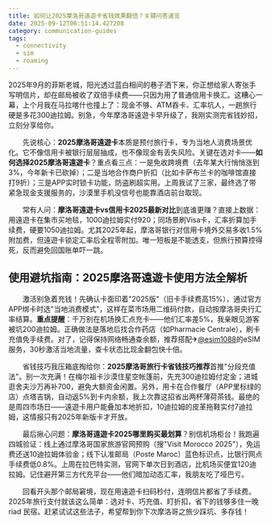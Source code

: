 ```yaml
---
title: 如何让2025摩洛哥遠遊卡省钱效果翻倍？关键问答速览
date: 2025-09-12T06:51:14.427208
category: communication-guides
tags:
  - connectivity
  - sim
  - roaming
---
```


2025年9月的菲斯老城，阳光透过蓝白相间的巷子洒下来，你正想给家人寄张手写明信片，却在邮局被收了双倍手续费——只因为用了普通信用卡换汇。这糟心一幕，上个月我在马拉喀什也撞上了：现金不够、ATM吞卡、汇率坑人，一趟旅行硬是多花300迪拉姆。别急，今年摩洛哥遠遊卡早升级了，我刚实测完省钱妙招，立刻分享给你。

　　先说核心：**2025摩洛哥遠遊卡**本质是预付旅行卡，专为当地人消费场景优化。它不像信用卡被银行层层抽成，也不像现金有丢失风险。关键在选对卡——**如何选择2025摩洛哥遠遊卡**？重点看三点：一是免收跨境费（去年某大行悄悄涨到3%，今年新卡已砍掉）；二是当地合作商户折扣（比如卡萨布兰卡的咖啡馆直接打9折）；三是APP实时锁卡功能，防盗刷超实用。上周我试了三家，最终选了带紧急现金支援服务的，沙漠里手机没信号也能靠酒店前台取现。

　　常有人问：**摩洛哥遠遊卡vs信用卡2025最新对比**到底谁更赚？直接上数据：用遠遊卡在集市买地毯，1000迪拉姆实付920；同场景刷Visa卡，汇率折算加手续费，硬要1050迪拉姆。尤其2025年起，摩洛哥银行对信用卡境外交易多收1.5%附加费，但遠遊卡锁定汇率后全程零附加。唯一短板是不能透支，但旅行预算控得死，反而避免回国账单吓一跳。

## 使用避坑指南：2025摩洛哥遠遊卡使用方法全解析  
　　激活别急着充钱！先确认卡面印着"2025版"（旧卡手续费高15%），通过官方APP绑卡时选"当地消费模式"，这样在菜市场用二维码付款，自动按摩洛哥央行汇率结算。**重点提醒**：千万别在机场换汇点充卡——他们汇率差5%，我亲眼见游客被坑200迪拉姆。正确做法是落地后找合作药店（如Pharmacie Centrale），刷卡充值免手续费。对了，记得保持网络畅通查余额，推荐搭配✈[@esim1088](https://t.me/s/esim1088)的eSIM服务，30秒激活当地流量，查卡状态比现金翻包快十倍。

　　省钱技巧我压箱底掏给你：**2025摩洛哥旅行卡省钱技巧推荐**首推"分段充值法"。别一次充满！在梅尔祖卡沙漠住星空帐篷前，先充300迪拉姆付定金；进城逛舍夫沙万再补700，避免大额资金闲置。另外，用卡在合作餐厅（APP里标绿的店）点塔吉锅，自动返5%到卡内余额，我上次靠这招省出两杯薄荷茶钱。最绝的是周四市场日——遠遊卡用户能叠加本地折扣，10迪拉姆的皮革拖鞋实付7迪拉姆，这情报只有2025年新版卡才开放。

　　最后揪心问题：**摩洛哥遠遊卡2025哪里购买最划算**？别信机场柜台！我跑遍四城验证：线上通过摩洛哥国家旅游官网预购（搜"Visit Morocco 2025"），免运费还送10迪拉姆体验金；线下认准邮局（Poste Maroc）蓝色标识点，比银行网点手续费低0.8%。上周在拉巴特实测，官网下单次日到酒店，比机场买便宜120迪拉姆。记住避开第三方代充平台——他们暗加动态汇率，我朋友吃了哑巴亏。

　　回看开头那个邮局窘境，现在用遠遊卡扫码秒付，连明信片都省了手续费。2025年旅行支付就该这么简单：选对卡、巧充值、盯折扣，省下的钱够多住一晚 riad 民宿。赶紧试试这些法子，希望帮到你下次摩洛哥之旅少踩坑、多存钱！